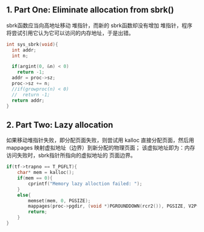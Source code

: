 ## 1. Part One: Eliminate allocation from sbrk()

sbrk函数应当向高地址移动 堆指针，而新的 sbrk函数却没有增加 堆指针，程序将尝试引用它认为它可以访问的内存地址，于是出错。
```C
int sys_sbrk(void){
  int addr;
  int n;

  if(argint(0, &n) < 0)
    return -1;
  addr = proc->sz;
  proc->sz += n;
  //if(growproc(n) < 0)
  //  return -1;
  return addr;
}
```


## 2. Part Two: Lazy allocation

如果移动堆指针失败，即分配页面失败，则尝试用 kalloc 直接分配页面，然后用 mappages 映射虚拟地址（边界）到新分配的物理页面；
该虚拟地址即为：内存访问失败时，sbrk指针所指向的虚拟地址的 页面边界。

```C
if(tf->trapno == T_PGFLT){
	char* mem = kalloc();
	if(mem == 0){
		cprintf("Memory lazy alloction failed: ");
	}
	else{
		memset(mem, 0, PGSIZE);
		mappages(proc->pgdir, (void *)PGROUNDDOWN(rcr2()), PGSIZE, V2P(mem), PTE_W | PTE_U);
		return;
	}
}
```
